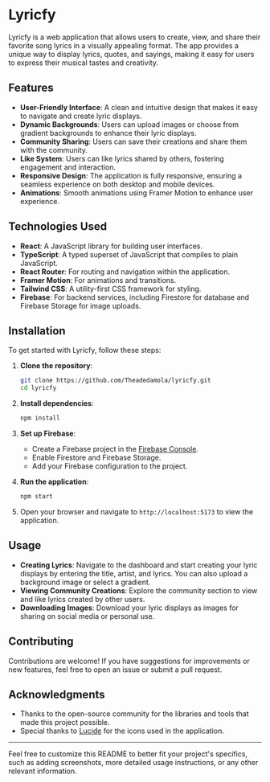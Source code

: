 # Lyricfy

Lyricfy is a web application that allows users to create, view, and share their favorite song lyrics in a visually appealing format. The app provides a unique way to display lyrics, quotes, and sayings, making it easy for users to express their musical tastes and creativity.

## Features

- **User-Friendly Interface**: A clean and intuitive design that makes it easy to navigate and create lyric displays.
- **Dynamic Backgrounds**: Users can upload images or choose from gradient backgrounds to enhance their lyric displays.
- **Community Sharing**: Users can save their creations and share them with the community.
- **Like System**: Users can like lyrics shared by others, fostering engagement and interaction.
- **Responsive Design**: The application is fully responsive, ensuring a seamless experience on both desktop and mobile devices.
- **Animations**: Smooth animations using Framer Motion to enhance user experience.

## Technologies Used

- **React**: A JavaScript library for building user interfaces.
- **TypeScript**: A typed superset of JavaScript that compiles to plain JavaScript.
- **React Router**: For routing and navigation within the application.
- **Framer Motion**: For animations and transitions.
- **Tailwind CSS**: A utility-first CSS framework for styling.
- **Firebase**: For backend services, including Firestore for database and Firebase Storage for image uploads.

## Installation

To get started with Lyricfy, follow these steps:

1. **Clone the repository**:
   ```bash
   git clone https://github.com/Theadedamola/lyricfy.git
   cd lyricfy
   ```

2. **Install dependencies**:
   ```bash
   npm install
   ```

3. **Set up Firebase**:
   - Create a Firebase project in the [Firebase Console](https://console.firebase.google.com/).
   - Enable Firestore and Firebase Storage.
   - Add your Firebase configuration to the project.

4. **Run the application**:
   ```bash
   npm start
   ```

5. Open your browser and navigate to `http://localhost:5173` to view the application.

## Usage

- **Creating Lyrics**: Navigate to the dashboard and start creating your lyric displays by entering the title, artist, and lyrics. You can also upload a background image or select a gradient.
- **Viewing Community Creations**: Explore the community section to view and like lyrics created by other users.
- **Downloading Images**: Download your lyric displays as images for sharing on social media or personal use.

## Contributing

Contributions are welcome! If you have suggestions for improvements or new features, feel free to open an issue or submit a pull request.

## Acknowledgments

- Thanks to the open-source community for the libraries and tools that made this project possible.
- Special thanks to [Lucide](https://lucide.dev/) for the icons used in the application.

---

Feel free to customize this README to better fit your project's specifics, such as adding screenshots, more detailed usage instructions, or any other relevant information.